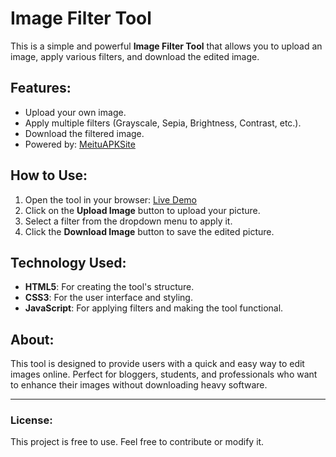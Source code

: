 # Image Filter Tool

This is a simple and powerful **Image Filter Tool** that allows you to upload an image, apply various filters, and download the edited image. 

## Features:
- Upload your own image.
- Apply multiple filters (Grayscale, Sepia, Brightness, Contrast, etc.).
- Download the filtered image.
- Powered by: [MeituAPKSite](https://meituapksite.com)

## How to Use:
1. Open the tool in your browser: [Live Demo](https://username.github.io/image-filter-tool)
2. Click on the **Upload Image** button to upload your picture.
3. Select a filter from the dropdown menu to apply it.
4. Click the **Download Image** button to save the edited picture.

## Technology Used:
- **HTML5**: For creating the tool's structure.
- **CSS3**: For the user interface and styling.
- **JavaScript**: For applying filters and making the tool functional.

## About:
This tool is designed to provide users with a quick and easy way to edit images online. Perfect for bloggers, students, and professionals who want to enhance their images without downloading heavy software.

---

### License:
This project is free to use. Feel free to contribute or modify it.

